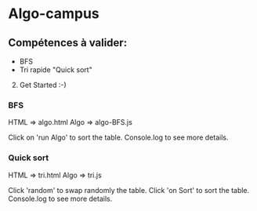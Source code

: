 # Algo-campus

## Compétences à valider:
- BFS
- Tri rapide "Quick sort"

2. Get Started :-)

### BFS
HTML => algo.html
Algo => algo-BFS.js

Click on 'run Algo' to sort the table.
Console.log to see more details.

### Quick sort
HTML => tri.html
Algo => tri.js

Click 'random' to swap randomly the table.
Click 'on Sort' to sort the table.
Console.log to see more details.
